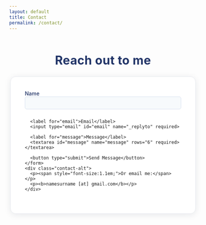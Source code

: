 ```yaml
---
layout: default
title: Contact
permalink: /contact/
---
```


<div class="contact-container">
  <h1 class="contact-title">Reach out to me</h1>
  <div class="contact-card">
    <form action="https://formspree.io/f/xovwvwok" method="POST" class="contact-form">
      <label for="name">Name</label>
      <input type="text" id="name" name="name" required>

      <label for="email">Email</label>
      <input type="email" id="email" name="_replyto" required>

      <label for="message">Message</label>
      <textarea id="message" name="message" rows="6" required></textarea>

      <button type="submit">Send Message</button>
    </form>
    <div class="contact-alt">
      <p><span style="font-size:1.1em;">Or email me:</span></p>
      <p><b>namesurname [at] gmail.com</b></p>
    </div>
  </div>
</div>

<style>
.contact-container {
  display: flex;
  flex-direction: column;
  align-items: center;
  padding: 0px 0 40px 0;  /* Reduced top and bottom padding */
  min-height: unset;        /* Remove or reduce this if you don't want forced height */
}


.contact-title {
  color: #223568;
  font-size: 2rem;
  font-weight: 700;
  margin-bottom: 24px;
  text-align: center;
  letter-spacing: 0.5px;
}

.contact-card {
  background: #fff;
  border-radius: 14px;
  box-shadow: 0 3px 18px rgba(20,30,60,0.09);
  padding: 36px 38px 30px 38px;
  min-width: 320px;
  max-width: 420px;
  margin: 0 auto;
  display: flex;
  flex-direction: column;
  align-items: stretch;
  border: 1.5px solid #e8eaef;
}

.contact-form label {
  margin-top: 12px;
  margin-bottom: 4px;
  font-weight: 500;
  color: #223568;
  font-size: 1em;
}

.contact-form input,
.contact-form textarea {
  width: 100%;
  padding: 8px 10px;
  margin-bottom: 12px;
  font-size: 1em;
  border-radius: 5px;
  border: 1.2px solid #d6e0ee;
  background: #f7fafc;
  transition: border 0.18s;
}
.contact-form input:focus,
.contact-form textarea:focus {
  outline: none;
  border: 1.2px solid #1976d2;
  background: #fff;
}

.contact-form button[type="submit"] {
  margin-top: 10px;
  padding: 11px 0;
  width: 100%;
  background: #223568;
  color: #fff;
  border: none;
  font-weight: 600;
  font-size: 1.06em;
  border-radius: 7px;
  cursor: pointer;
  transition: background 0.18s;
}

.contact-form button[type="submit"]:hover {
  background: #cc0000;
}

.contact-alt {
  margin-top: 28px;
  text-align: center;
  color: #444;
  font-size: 0.99em;
}
</style>
